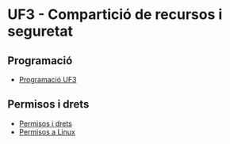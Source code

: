 # UF3 - Compartició de recursos i seguretat

## Programació

- [Programació UF3](programacio.md)

## Permisos i drets

- [Permisos i drets](permisos_i_drets.md)
- [Permisos a Linux](permisos_linux.md)

